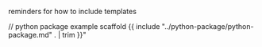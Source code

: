 reminders for how to include templates


// python package example scaffold
{{ include "../python-package/python-package.md" . | trim }}"

